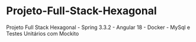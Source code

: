 # Projeto-Full-Stack-Hexagonal
Projeto Full Stack Hexagonal - Spring 3.3.2 - Angular 18 - Docker - MySql e Testes Unitários com Mockito
